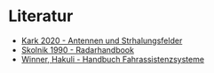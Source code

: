 # Literatur

- [Kark 2020 - Antennen und Strhalungsfelder](/Bachelorarbeit/Quellen/Kark%202020%20-%20Antennen%20und%20Strahlungsfelder.pdf)
- [Skolnik 1990 - Radarhandbook](/Bachelorarbeit/Quellen/Skolnik%20(Hg.)%201990%20-%20Radar%20handbook.pdf)
- [Winner, Hakuli - Handbuch Fahrassistenzsysteme](/Bachelorarbeit/Quellen/Winner,%20Hakuli%20et%20al.%20(Hg.)%202015%20-%20Handbuch%20Fahrerassistenzsysteme.pdf)

